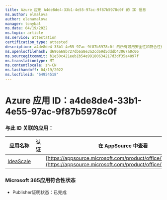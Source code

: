 ```yaml
---
title: Azure 应用 A4de8de4-33b1-4e55-97ac-9f87b5978c0f 的 ID 信息
ms.author: elmalova
author: elenamalova
manager: tonybal
ms.date: 04/19/2022
ms.topic: article
ms.service: attestation
certification_type: attested
description: a4de8de4-33b1-4e55-97ac-9f87b5978c0f 的所有可用安全性和符合性信息。
ms.openlocfilehash: d696a68b727db6a8e3a2cd69d5dddb43067a0c06
ms.sourcegitcommit: b1e50c421eeb1b54e99180634217d3df35a4897f
ms.translationtype: MT
ms.contentlocale: zh-CN
ms.lasthandoff: 04/19/2022
ms.locfileid: "64954518"
---
```

# <a name="azure-app-id-a4de8de4-33b1-4e55-97ac-9f87b5978c0f"></a>Azure 应用 ID：a4de8de4-33b1-4e55-97ac-9f87b5978c0f


### <a name="apps-associated-with-this-id"></a>与此 ID 关联的应用：
| **应用名称** | **认证** | **在 AppSource 中查看** |
|--------------|---------------|-----------------------|
| [IdeaScale](../forward/WA200003868.md) |  | [https://appsource.microsoft.com/product/office/WA200003868](https://appsource.microsoft.com/product/office/WA200003868) |

### <a name="microsoft-365-app-compliance-status"></a>Microsoft 365应用符合性状态
- Publisher证明状态：已完成
